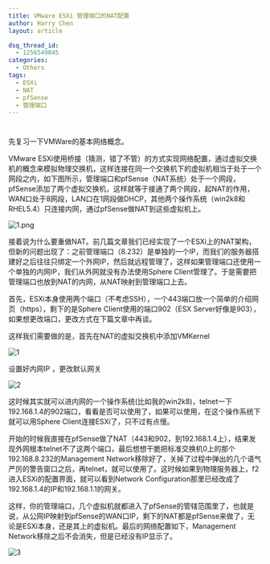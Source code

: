 ```yaml
---
title: VMware ESXi 管理端口的NAT配置
author: Harry Chen
layout: article

dsq_thread_id:
  - 1256549045
categories:
  - Others
tags:
  - ESXi
  - NAT
  - pfSense
  - 管理端口
---
```

# 

  先复习一下VMWare的基本网络概念。

  VMware ESXi使用桥接（猜测，错了不管）的方式实现网络配置，通过虚拟交换机的概念来模拟物理交换机，这样连接在同一个交换机下的虚拟机相当于处于一个网段之内，如下图所示，管理端口和pfSense（NAT系统）处于一个网段，pfSense添加了两个虚拟交换机，这样就等于接通了两个网段，起NAT的作用，WAN口处于8网段，LAN口在1网段做DHCP，其他两个操作系统（win2k8和RHEL5.4）只连接内网，通过pfSense做NAT到这些虚拟机上。

  ![1.png][1]

  接着说为什么要重做NAT。前几篇文章我们已经实现了一个ESXi上的NAT架构，但新的问题出现了：之前管理端口（8.232）是单独的一个IP，而我们的服务器搭建好之后往往只绑定一个外网IP，然后就远程管理了，这样如果管理端口还使用一个单独的内网IP，我们从外网就没有办法使用Sphere Client管理了。于是需要把管理端口也放到NAT的内网，从NAT映射到管理端口上去。

  首先，ESXi本身使用两个端口（不考虑SSH），一个443端口放一个简单的介绍网页（https），剩下的是Sphere Client使用的端口902（ESX Server好像是903），如果想更改端口，更改方式在下篇文章中再谈。

  这样我们需要做的是，首先在NAT的虚拟交换机中添加VMKernel

  ![1][2]

  设置好内网IP ，更改默认网关

  ![2][3]

  这时候其实就可以进内网的一个操作系统(比如我的win2k8)，telnet一下192.168.1.4的902端口，看看是否可以使用了，如果可以使用，在这个操作系统下就可以用Sphere Client连接ESXi了，只不过有点慢。

  开始的时候我直接在pfSense做了NAT（443和902，到192.168.1.4上），结果发现外网根本telnet不了这两个端口，最后想想干脆把标准交换机0上的那个192.168.8.232的Management Network移除好了，关掉了过程中弹出的几个语气严厉的警告窗口之后，再telnet，就可以使用了。这时候如果到物理服务器上，f2进入ESXi的配置界面，就可以看到Network Configuration那里已经改成了192.168.1.4的IP和192.168.1.1的网关。

  这样，你的管理端口，几个虚拟机就都进入了pfSense的管辖范围里了，也就是说，从公网IP映射到pfSense的WAN口IP，剩下的NAT都是pfSense来做了，无论是ESXi本身，还是其上的虚拟机。最后的网络配置如下，Management Network移除之后不会消失，但是已经没有IP显示了。

  ![3][4]

   [1]: http://www.roybit.com/wp-content/uploads/2011/11/1.png
   [2]: http://www.roybit.com/wp-content/uploads/2012/02/1_thumb.jpg (1)
   [3]: http://www.roybit.com/wp-content/uploads/2012/02/2_thumb.jpg (2)
   [4]: http://www.roybit.com/wp-content/uploads/2012/02/3_thumb.jpg (3)

